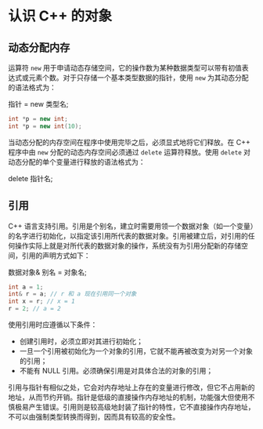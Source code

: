 # 认识 C++ 的对象

## 动态分配内存

运算符 `new` 用于申请动态存储空间，它的操作数为某种数据类型可以带有初值表达式或元素个数。对于只存储一个基本类型数据的指针，使用 `new` 为其动态分配的语法格式为：

指针 = new 类型名;
```c++
int *p = new int;
int *p = new int(10);
```

当动态分配的内存空间在程序中使用完毕之后，必须显式地将它们释放。在 C++ 程序中由 `new` 分配的动态内存空间必须通过 `delete` 运算符释放。使用 `delete` 对动态分配的单个变量进行释放的语法格式为：

delete 指针名;

## 引用

C++ 语言支持引用。引用是个别名，建立时需要用领一个数据对象（如一个变量）的名字进行初始化，以指定该引用所代表的数据对象。引用被建立后，对引用的任何操作实际上就是对所代表的数据对象的操作，系统没有为引用分配新的存储空间，引用的声明方式如下：

数据对象& 别名 = 对象名;

```c++
int a = 1;
int& r = a; // r 和 a 现在引用同一个对象
int x = r; // x = 1
r = 2; // a = 2
```

使用引用时应遵循以下条件：
- 创建引用时，必须立即对其进行初始化；
- 一旦一个引用被初始化为一个对象的引用，它就不能再被改变为对另一个对象的引用；
- 不能有 NULL 引用。必须确保引用是对具体合法的对象的引用；

引用与指针有相似之处，它会对内存地址上存在的变量进行修改，但它不占用新的地址，从而节约开销。指针是低级的直接操作内存地址的机制，功能强大但使用不慎极易产生错误。引用则是较高级地封装了指针的特性，它不直接操作内存地址，不可以由强制类型转换而得到，因而具有较高的安全性。